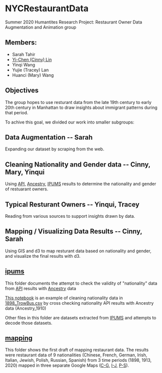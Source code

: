 # NYCRestaurantData

Summer 2020 Humantites Research Project: Restaurant Owner Data Augmentation and Animation group

## Members:

- Sarah Tahir
- [Yi-Chen (Cinny) Lin](ycl461@nyu.edu)
- Yinqi Wang
- Yujie (Tracey) Lan
- Huanci (Mary) Wang

## Objectives

The group hopes to use resturant data from the late 19th century to early 20th century in Manhattan to draw insights about immigrant patterns during that period.

To achive this goal, we divided our work into smaller subgroups:

## Data Augmentation -- Sarah

Expanding our dataset by scraping from the web.

## Cleaning Nationality and Gender data -- Cinny, Mary, Yinqui

Using [API](https://v2.namsor.com), [Ancestry](https://www.ancestry.com), [IPUMS](http://ipums.org) results to determine the nationality and gender of restuarant owners.

## Typical Resturant Owners -- Yinqui, Tracey

Reading from various sources to support insights drawn by data.

## Mapping / Visualizing Data Results -- Cinny, Sarah

Using GIS and d3 to map resturant data based on nationality and gender, and visualize the final results with d3.

## [ipums](https://github.com/CinnyLin/NYCRestaurantData/tree/master/ipums)

This folder documents the attempt to check the validity of "nationality" data from [API](https://v2.namsor.com) results with [Ancestry](https://www.ancestry.com) data

[This notebook](https://github.com/CinnyLin/NYCRestaurantData/blob/master/ipums/ancestry.ipynb) is an example of cleaning nationality data in [1898_TrowBus.csv](https://github.com/CinnyLin/NYCRestaurantData/blob/master/ipums/1898TrowBus.csv) by cross checking nationality API results with Ancestry data (Ancestry_1910)

Other files in this folder are datasets extracted from [IPUMS](http://ipums.org) and attempts to decode those datasets.

## [mapping](https://github.com/CinnyLin/NYCRestaurantData/tree/master/mapping)

This folder shows the first draft of mapping restaurant data. The results were restaurant data of 9 nationalities (Chinese, French, German, Irish, Italian, Jewish, Polish, Russian, Spanish) from 3 time periods (1898, 1913, 2020) mapped in three separate Google Maps ([C-G](https://www.google.com/maps/d/edit?mid=1PFrfCr8KN_E1bWocsUiybxfq11Zbs78M&usp=sharing), [I-J](https://www.google.com/maps/d/edit?mid=1opZ0dKMtm1kpTYMN0ObGTQWiFt1jCDBZ&usp=sharing), [P-S](https://www.google.com/maps/d/edit?mid=1p7Xs9x1QeVIP-LyQsHSvK8M3nEMVazxq&usp=sharing)).
